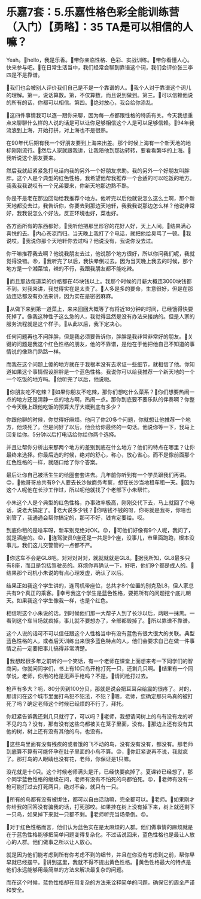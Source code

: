 # 乐嘉7套：5.乐嘉性格色彩全能训练营（入门）【勇略】：35 TA是可以相信的人嘛？

Yeah。🎼hello，我是乐香。🎼带你亲临性格、色彩、实战训练。🎼带你看懂人心。快来参与吧。🎼在日常生活当中，我们经常会聊到靠谱这个词，我们会评价张三李四是不是靠谱。

🎼我们也会被别人评价我们自己是不是一个靠谱的人。🎼我个人对于靠谱这个词儿的理解。第一，说话算数。第，不仅算数，而且说到做到。第三。🎼可以信赖他说的所有的话，你都可以相信。第四。🎼绝对放心，我会给你添乱。

🎼这四件事情我可以逐一跟你来聊，因为每一点都跟性格的特质有关。今天我想重点来聊聊什么样的人说的话是可以让你足够相信这个人是可以足够信赖。🎼94年我流浪到上海，开始打拼，对上海也不是很熟。

在90年代后期有我一个好朋友要到上海来出差。那个时候上海有一个新天地的地标刚刚流行。🎼然后人家就跟我讲，让我陪他到那边转转，要看看繁华的上海。🎼我听说这个朋友要来。

然后我就赶紧紧急打电话向我的另外一个好朋友求助。我的另外一个好朋友叫胖胖。这个人是个典型的红色性格，我希望他帮我推荐一个合适的可以吃饭的地方。我我我我说哎有一个兄弟要来，你新天地那边熟不熟。

你是不是老在那边回动给我推荐个地方。他听完以后他就说怎么这么土啊，那个新天地都没去过，我告诉你，你要去到那边天地轩，我我我说那边怎么样？他说非常好，我我说怎么个好法，反正环境也好，菜也好。

各方面所有的东西都好。🎼我听他把那里形容的花好人好，天上人间。🎼结果满心喜悦的去。🎼内心苍凉而归。当天晚上我打了个电话，就把他给臭骂了一顿。🎼我说哎。🎼我说你那个天地轩你去过吗？他说没有，我说你没去过。

你干嘛推荐我去啊？他说我朋友去过，他说那个地方很好，所以你问我们呢，我就觉得没错。😡，🎼我听完了以后，我快晕倒过去。因为当天晚上我去的时候，那个地方是一个湘菜馆，辣的不行，我跟我朋友都不能吃辣。

🎼而且那边每道菜的价格都在45块钱以上。我那个时候的月薪大概连3000块钱都不到。对我来讲，我觉得实在是太贵了。🎼人多是多的要命，生意很好，但是在那边连话都没有办法来讲，因为实在是密密麻麻。

🎼从做下来到第一道菜上，来来回回大概等了有将近18分钟的时间，已经饿得快要死掉了。像我这种性子这么急的人，我觉得显然是没有办法来接纳的。但是人家的服务流程就是这个样子。🎼从此以后，我下定决心。

任何问题再也不问胖胖，但是我必须要告诉你，胖胖是我非常非常好的朋友。🎼关键的问题是我这个红色性格的朋友，他的不靠谱，是他在于他把他自己不知道的事情说的像熟门熟路一样。

而我在这个问题上傻的地方就在于我根本没有去求证一些细节，就相信了他。你知道如果这个事情假设胖胖是一个蓝色性格。我说你可以给我推荐一个新天地的一个一个吃饭的地方吗。🎼他听完了以后，他说呃。

🎼你朋友吃不吃辣？🎼如果你朋友不吃辣，那你们想吃什么菜系？🎼你们想要热闹一点的地方还是清静一点的地方啊，热闹一点。那你到底要不要乐队的伴奏啊？你整个今天晚上跟他吃饭的预算大厅大概到底有多少？

你跟他聊的时候，你觉得好麻烦。他问了你20多个问题，你就想让他推荐一个地方，他烦死了。但是问好了以后，他会给你最终的一句话。他说你等一下，我马上回复给你。5分钟以后打电话给你给你两个选择。

并且让帮你分析出来那两个地方的差别到底在什么地方？他们的特点在哪里？让你最终来选择。你最后选的时候，绝对的舒心，称心，放心省心。而不是像前面那个红色性格的一样，就随口给了你个答案。

最后让你自己被活生生的给圈套套进去。几年前你听到有一个学员跟我们再讲。😊，🎼他哥哥总共有9个人要去长沙做商务考察，想在长沙当地租车租一天。🎼因为这个人呢他在长沙工作过，所以呢他就找了个老部下小朱帮忙。

小朱这个人是个典型的红色性格，办事效率极高，刚刚交代下去，马上就回了个电话，说老大搞定了。🎼老大说多少钱？🎼你啥钱不钱的呀，你哥就是我哥，你啥也别管了，我通通会帮你搞定的，那可不好，钱肯定要给。哎。

到底你租的是啥车呀，新车别克绝对OK。😡，🎼可他们好像有9个人呢，我问了，就是酒座的。😡，🎼连驾驶员9座还是一共是9个座，没事儿，市里面跑跑，根本没事儿，我们这儿交警管的一点都不严。

🎼你这车不会是GL8吧。对对对对对，就就就就是GL8。🎼据我所知，GL8最多只有8座，而且是包括驾驶员的。麻烦你再确认一下，好吧，他们9个都是成人的。🎼结果那个司机小朱说的有点心理发虚，确认了以后。

结果正如我这个学生讲的，连司机带座位，总共才8个位置的别克及L8，但人家总共有9个真正的乘客。🎼幸亏我这个学生是蓝色性格，要把所有的问题挖个底儿朝天。如果我这个学生像我一样，也是个红色。

相信呢这个小朱说的话，到时候他们那一大帮子人到了长沙以后，两眼一抹黑。一看到这个车当场就疯掉，事儿就不要想办了，全部都毁掉了。🎼所以靠谱不靠谱。

这个人说的话可不可以信任跟这个人性格当中有没有蓝色有很大很大的关联。典型蓝色性格的人，或者后天训练出来很多蓝色特点的人，他们会要求自己在做一件事情之前一定要把事儿搞得非常清楚。

🎼我想起很多年之前听的一个笑话，有一个老师在课堂上面想来考一下同学们的智商问，你就问同学们，书上有10只鸟开枪打死一只，还剩几只啊。🎼结果有一个同学说，老师，你用的枪是无声手枪吗？不是。🎼请问枪打过去。

枪声有多大？呃，80分贝到100分贝，那就是说会把耳耳朵给震的很疼了。对的，那请问在这个城市里面打鸟犯不犯法，不犯？🎼嗯，老师，您确定那只鸟真的被打死了吗？确定老师这个时候已经烦的不行了，拜托。

你赶紧告诉我还剩几只就行了，可以吗？🎼老师，我想请问树上的鸟有没有龙的听不见的鸟？没有，那有没有这些鸟都被关在笼子里面，没有。🎼那边上还有没有其他的树，树上还有没有其他的鸟，也没有。

🎼这些鸟里面有没有残疾的或者饿的飞不动的鸟，没有没有没有，都没有。那老师到底算不算有可能怀孕在肚子里面的小鸟不算。😡，🎼你赶紧说再不说，我就疯了。那打鸟的人眼睛也没有花，老师，你保证是1只嘛。

没花就是十0只。这个时候老师满头是汗，已经快要疯掉了。夏课铃已经想了，那个同学蓝色性格的继续在问，老师有没有不怕死的鸟都怕死。😡，🎼老师有没有一枪可能打过去打死两只，绝对不会，就只有一只。

🎼所有的鸟都有没有被绑住，都可以自由活动嘛，完全都可以。🎼老师。🎼如果刚才你给我的回答没有骗我的话，打死那咬。如果挂在树上没有掉下来，树上就还剩下一只鸟，如果掉下来就一只都不剩。🎼老师听完当场晕倒。😡。

🎼对于红色性格而言，他们认为蓝色实在是太麻烦的人群。他们做事情的麻烦就是在于蓝色性格能够把简单问题变得复杂化。不过话说回来，蓝色性格也是最让人放心的人群。他们做事之所以让人放心。

就是因为他们能考虑到所有你考虑不到的细节，并且在你没有考虑到之前，帮你早早就已经摆平。🎼讲到这里，我就不得不提出黄色性格。🎼黄色性格最大的特点是他们永远能够用最简单的方法来解决最复杂的问题。

而在这个时候，蓝色性格却在用复杂的方法来诠释简单的问题，确保它的周全严谨和安全。